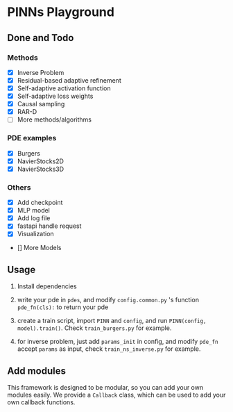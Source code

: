 # PINNs Playground

## Done and Todo

### Methods

- [x] Inverse Problem
- [x] Residual-based adaptive refinement
- [x] Self-adaptive activation function
- [x] Self-adaptive loss weights
- [x] Causal sampling
- [x] RAR-D
- [ ] More methods/algorithms

### PDE examples

- [x] Burgers
- [x] NavierStocks2D
- [x] NavierStocks3D

### Others

- [x] Add checkpoint
- [x] MLP model
- [x] Add log file
- [x] fastapi handle request
- [x] Visualization
- [] More Models

## Usage

1. Install dependencies

2. write your pde in `pdes`, and modify `config.common.py` 's function `pde_fn(cls):` to return your pde

3. create a train script, import `PINN` and `config`, and run `PINN(config, model).train()`. Check `train_burgers.py` for example.
4. for inverse problem, just add `params_init` in config, and modify `pde_fn` accept `params` as input, check `train_ns_inverse.py` for example.

## Add modules

This framework is designed to be modular, so you can add your own modules easily. We provide a `Callback` class, which can be used to add your own callback functions.
